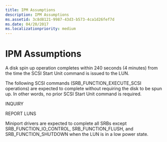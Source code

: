 ```yaml
---
title: IPM Assumptions
description: IPM Assumptions
ms.assetid: 3c8d8121-9987-43d3-b573-4ca1d26fef7d
ms.date: 04/20/2017
ms.localizationpriority: medium
---
```


# IPM Assumptions


A disk spin up operation completes within 240 seconds (4 minutes) from the time the SCSI Start Unit command is issued to the LUN.

The following SCSI commands (SRB\_FUNCTION\_EXECUTE\_SCSI operations) are expected to complete without requiring the disk to be spun up. In other words, no prior SCSI Start Unit command is required.

INQUIRY

REPORT LUNS

Miniport drivers are expected to complete all SRBs except SRB\_FUNCTION\_IO\_CONTROL, SRB\_FUNCTION\_FLUSH, and SRB\_FUNCTION\_SHUTDOWN when the LUN is in a low power state.

 

 





